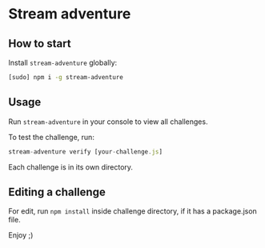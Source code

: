 # Stream adventure

## How to start

Install `stream-adventure` globally:

```sh
[sudo] npm i -g stream-adventure
```

## Usage

Run `stream-adventure` in your console to view all challenges.

To test the challenge, run:

```js
stream-adventure verify [your-challenge.js]
```

Each challenge is in its own directory.

## Editing a challenge

For edit, run `npm install` inside challenge directory, if it has a package.json file.

Enjoy ;)
